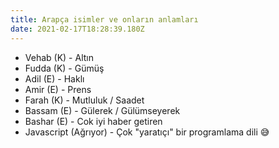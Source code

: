 ```yaml
---
title: Arapça isimler ve onların anlamları
date: 2021-02-17T18:28:39.180Z
---
```

* Vehab (K) - Altın
* Fudda (K) - Gümüş
* Adil (E) - Haklı
* Amir (E) - Prens
* Farah (K) - Mutluluk / Saadet
* Bassam (E) - Gülerek / Gülümseyerek
* Bashar (E) - Cok iyi haber getiren
* Javascript (Ağrıyor) - Çok "yaratıçı" bir programlama dili 😅